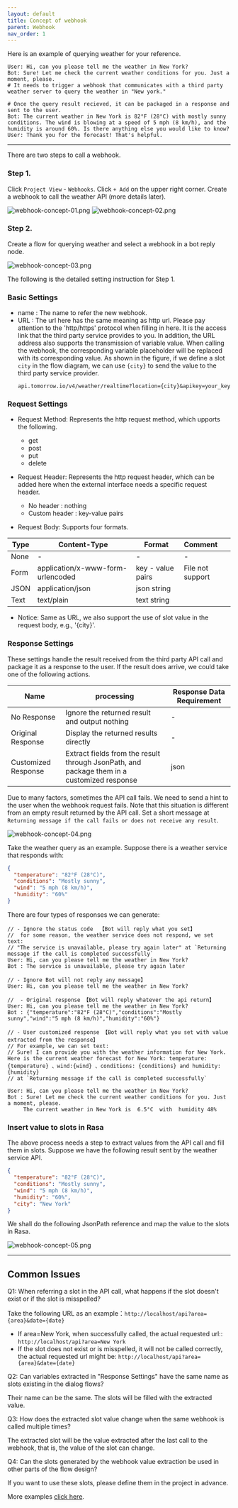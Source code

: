 ```yaml
---
layout: default
title: Concept of webhook
parent: Webhook
nav_order: 1
---
```

Here is an example of querying weather for your reference.
```text
User: Hi, can you please tell me the weather in New York?
Bot: Sure! Let me check the current weather conditions for you. Just a moment, please.
# It needs to trigger a webhook that communicates with a third party weather server to query the weather in "New york."

# Once the query result recieved, it can be packaged in a response and sent to the user.
Bot: The current weather in New York is 82°F (28°C) with mostly sunny conditions. The wind is blowing at a speed of 5 mph (8 km/h), and the humidity is around 60%. Is there anything else you would like to know?
User: Thank you for the forecast! That's helpful.
```
---
There are two steps to call a webhook. 

### Step 1.
Click `Project View` - `Webhooks`. Click `+ Add` on the upper right corner.  Create a webhook to call the weather API (more details later). 

![webhook-concept-01.png](webhook-concept-01.png)
![webhook-concept-02.png](webhook-concept-02.png)

### Step 2. 
Create a flow for querying weather and select a webhook in a bot reply node. 

![webhook-concept-03.png](webhook-concept-03.png)

The following is the detailed setting instruction for Step 1.
### Basic Settings
- name : The name to refer the new webhook.
- URL : The url here has the same meaning as http url. Please pay attention to the 'http/https' protocol when filling in here. It is the access link that the third party service provides to you.  In addition, the URL address also supports the transmission of variable value. When calling the webhook, the corresponding variable placeholder will be replaced with its corresponding value.  As shown in the figure, if we define a slot `city` in the flow diagram, we can use `{city}` to send the value to the third party service provider. 
   ```
   api.tomorrow.io/v4/weather/realtime?location={city}&apikey=your_key
   ```
  
### Request Settings
- Request Method: Represents the http request method, which upports the following. 
   * get
   * post
   * put
   * delete

- Request Header: Represents the http request header, which can be added here when the external interface needs a specific request header.
   * No header     : nothing
   * Custom header : key-value pairs

- Request Body: Supports four formats. 

| Type | Content-Type                      | Format            | Comment                      |
|------|-----------------------------------|-------------------|:-----------------------------|
| None | -                                 | -                 | -                            |
| Form | application/x-www-form-urlencoded | key - value pairs | File not support             |
| JSON | application/json                  | json string       |                              |
| Text | text/plain                        | text string       |                              |


 * Notice: Same as URL, we also support the use of slot value in the request body, e.g., '{city}'.

### Response Settings
These settings handle the result received from the third party API call and package it as a response to the user.  If the result does arrive, we could take one of the following actions. 

| Name                    |  processing                                                          | Response Data Requirement |
|-------------------------|----------------------------------------------------------------------|---------------------------|
| No Response             | Ignore the returned result and output nothing                        | -                         |
| Original Response       | Display the returned results directly                                | -                         |
| Customized Response     | Extract fields from the result through JsonPath, and package them in a customized response   | json         |

Due to many factors, sometimes the API call fails.  We need to send a hint to the user when the webhook request fails. Note that this situation is different from an empty result returned by the API call.  Set a short message at `Returning message if the call fails or does not receive any result`.

![webhook-concept-04.png](webhook-concept-04.png)

Take the weather query as an example.  Suppose there is a weather service that responds with:
```json
{
  "temperature": "82°F (28°C)",
  "conditions": "Mostly sunny",
  "wind": "5 mph (8 km/h)",
  "humidity": "60%"
}
```
There are four types of responses we can generate: 
```text
// - Ignore the status code  【Bot will reply what you set】
//  for some reason, the weather service does not respond, we set text:
// "The service is unavailable, please try again later" at `Returning message if the call is completed successfully`
User: Hi, can you please tell me the weather in New York?
Bot : The service is unavailable, please try again later

// - Ignore Bot will not reply any message】
User: Hi, can you please tell me the weather in New York?

//  - Original response 【Bot will reply whatever the api return】
User: Hi, can you please tell me the weather in New York?
Bot : {"temperature":"82°F (28°C)","conditions":"Mostly sunny","wind":"5 mph (8 km/h)","humidity":"60%"}

// - User customized response 【Bot will reply what you set with value extracted from the response】
// For example, we can set text:
// Sure! I can provide you with the weather information for New York. Here is the current weather forecast for New York: temperature:{temperature} 、wind:{wind} 、conditions: {conditions} and humidity: {humidity}
// at `Returning message if the call is completed successfully`

User: Hi, can you please tell me the weather in New York?
Bot : Sure! Let me check the current weather conditions for you. Just a moment, please.
     The current weather in New York is  6.5°C  with  humidity 48%
```

### Insert value to slots in Rasa
The above process needs a step to extract values from the API call and fill them in slots.  Suppose we have the following result sent by the weather service API. 

```json
{
  "temperature": "82°F (28°C)",
  "conditions": "Mostly sunny",
  "wind": "5 mph (8 km/h)",
  "humidity": "60%",
  "city": "New York"
}
```
We shall do the following JsonPath reference and map the value to the slots in Rasa. 

![webhook-concept-05.png](webhook-concept-05.png)

<!---
1、Choose 'Custom Display'

![52-webhook](/assets/images/tutorial/webhook/webhook2.png)



Chat
```text
User: Hi, can you please tell me the weather in New York?
Bot : The current temperature in New York is 82°F (28°C)
```
--->

---

## Common Issues
Q1: When referring a slot in the API call, what happens if the slot doesn't exist or if the slot is misspelled?
   
Take the following URL as an example：`http://localhost/api?area={area}&date={date}`
- If area=New York, when successfully called, the actual requested url::
  `http://localhost/api?area=New York`
- If the slot does not exist or is misspelled, it will not be called correctly, the actual requested url might be:  `http://localhost/api?area={area}&date={date}`

Q2: Can variables extracted in "Response Settings" have the same name as slots existing in the dialog flows?

  Their name can be the same.  The slots will be filled with the extracted value. 

Q3: How does the extracted slot value change when the same webhook is called multiple times?
   
The extracted slot will be the value extracted after the last call to the webhook, that is, the value of the slot can change.

Q4: Can the slots generated by the webhook value extraction be used in other parts of the flow design?

If you want to use these slots, please define them in the project in advance.

More examples [click here](/docs/webhook/02-webhook/).
